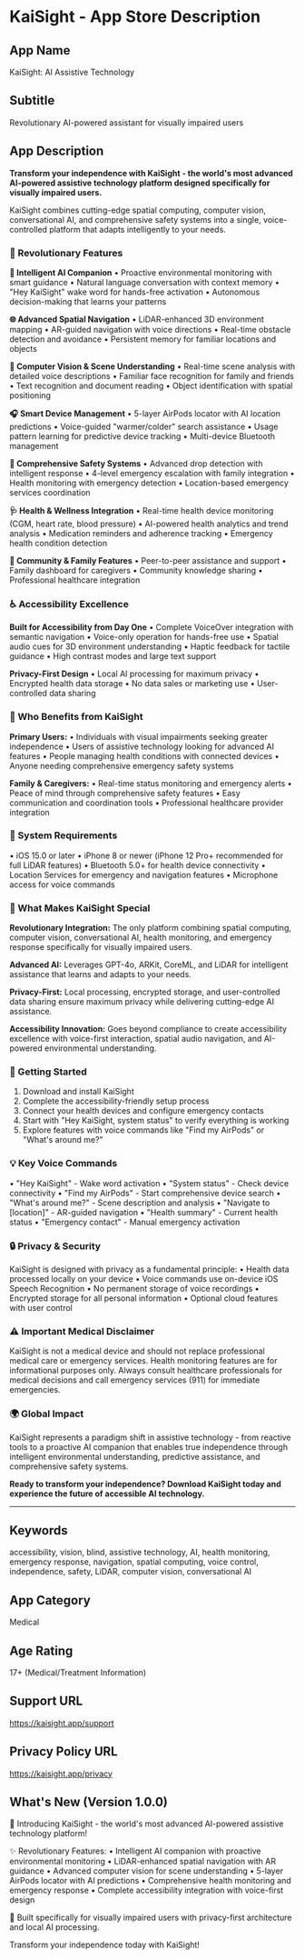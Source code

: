# KaiSight - App Store Description

## **App Name**
KaiSight: AI Assistive Technology

## **Subtitle**
Revolutionary AI-powered assistant for visually impaired users

## **App Description**

**Transform your independence with KaiSight - the world's most advanced AI-powered assistive technology platform designed specifically for visually impaired users.**

KaiSight combines cutting-edge spatial computing, computer vision, conversational AI, and comprehensive safety systems into a single, voice-controlled platform that adapts intelligently to your needs.

### **🌟 Revolutionary Features**

**🤖 Intelligent AI Companion**
• Proactive environmental monitoring with smart guidance
• Natural language conversation with context memory
• "Hey KaiSight" wake word for hands-free activation
• Autonomous decision-making that learns your patterns

**🌐 Advanced Spatial Navigation**
• LiDAR-enhanced 3D environment mapping
• AR-guided navigation with voice directions
• Real-time obstacle detection and avoidance
• Persistent memory for familiar locations and objects

**📱 Computer Vision & Scene Understanding**
• Real-time scene analysis with detailed voice descriptions
• Familiar face recognition for family and friends
• Text recognition and document reading
• Object identification with spatial positioning

**🎧 Smart Device Management**
• 5-layer AirPods locator with AI location predictions
• Voice-guided "warmer/colder" search assistance
• Usage pattern learning for predictive device tracking
• Multi-device Bluetooth management

**🚨 Comprehensive Safety Systems**
• Advanced drop detection with intelligent response
• 4-level emergency escalation with family integration
• Health monitoring with emergency detection
• Location-based emergency services coordination

**🩺 Health & Wellness Integration**
• Real-time health device monitoring (CGM, heart rate, blood pressure)
• AI-powered health analytics and trend analysis
• Medication reminders and adherence tracking
• Emergency health condition detection

**🤝 Community & Family Features**
• Peer-to-peer assistance and support
• Family dashboard for caregivers
• Community knowledge sharing
• Professional healthcare integration

### **♿ Accessibility Excellence**

**Built for Accessibility from Day One**
• Complete VoiceOver integration with semantic navigation
• Voice-only operation for hands-free use
• Spatial audio cues for 3D environment understanding
• Haptic feedback for tactile guidance
• High contrast modes and large text support

**Privacy-First Design**
• Local AI processing for maximum privacy
• Encrypted health data storage
• No data sales or marketing use
• User-controlled data sharing

### **🎯 Who Benefits from KaiSight**

**Primary Users:**
• Individuals with visual impairments seeking greater independence
• Users of assistive technology looking for advanced AI features
• People managing health conditions with connected devices
• Anyone needing comprehensive emergency safety systems

**Family & Caregivers:**
• Real-time status monitoring and emergency alerts
• Peace of mind through comprehensive safety features
• Easy communication and coordination tools
• Professional healthcare provider integration

### **📱 System Requirements**

• iOS 15.0 or later
• iPhone 8 or newer (iPhone 12 Pro+ recommended for full LiDAR features)
• Bluetooth 5.0+ for health device connectivity
• Location Services for emergency and navigation features
• Microphone access for voice commands

### **🌟 What Makes KaiSight Special**

**Revolutionary Integration:** The only platform combining spatial computing, computer vision, conversational AI, health monitoring, and emergency response specifically for visually impaired users.

**Advanced AI:** Leverages GPT-4o, ARKit, CoreML, and LiDAR for intelligent assistance that learns and adapts to your needs.

**Privacy-First:** Local processing, encrypted storage, and user-controlled data sharing ensure maximum privacy while delivering cutting-edge AI assistance.

**Accessibility Innovation:** Goes beyond compliance to create accessibility excellence with voice-first interaction, spatial audio navigation, and AI-powered environmental understanding.

### **🚀 Getting Started**

1. Download and install KaiSight
2. Complete the accessibility-friendly setup process
3. Connect your health devices and configure emergency contacts
4. Start with "Hey KaiSight, system status" to verify everything is working
5. Explore features with voice commands like "Find my AirPods" or "What's around me?"

### **💡 Key Voice Commands**

• "Hey KaiSight" - Wake word activation
• "System status" - Check device connectivity
• "Find my AirPods" - Start comprehensive device search
• "What's around me?" - Scene description and analysis
• "Navigate to [location]" - AR-guided navigation
• "Health summary" - Current health status
• "Emergency contact" - Manual emergency activation

### **🔒 Privacy & Security**

KaiSight is designed with privacy as a fundamental principle:
• Health data processed locally on your device
• Voice commands use on-device iOS Speech Recognition
• No permanent storage of voice recordings
• Encrypted storage for all personal information
• Optional cloud features with user control

### **⚠️ Important Medical Disclaimer**

KaiSight is not a medical device and should not replace professional medical care or emergency services. Health monitoring features are for informational purposes only. Always consult healthcare professionals for medical decisions and call emergency services (911) for immediate emergencies.

### **🌍 Global Impact**

KaiSight represents a paradigm shift in assistive technology - from reactive tools to a proactive AI companion that enables true independence through intelligent environmental understanding, predictive assistance, and comprehensive safety systems.

**Ready to transform your independence? Download KaiSight today and experience the future of accessible AI technology.**

---

## **Keywords**
accessibility, vision, blind, assistive technology, AI, health monitoring, emergency response, navigation, spatial computing, voice control, independence, safety, LiDAR, computer vision, conversational AI

## **App Category**
Medical

## **Age Rating**
17+ (Medical/Treatment Information)

## **Support URL**
https://kaisight.app/support

## **Privacy Policy URL**
https://kaisight.app/privacy

## **What's New (Version 1.0.0)**
🎉 Introducing KaiSight - the world's most advanced AI-powered assistive technology platform!

✨ Revolutionary Features:
• Intelligent AI companion with proactive environmental monitoring
• LiDAR-enhanced spatial navigation with AR guidance
• Advanced computer vision for scene understanding
• 5-layer AirPods locator with AI predictions
• Comprehensive health monitoring and emergency response
• Complete accessibility integration with voice-first design

🚀 Built specifically for visually impaired users with privacy-first architecture and local AI processing.

Transform your independence today with KaiSight! 